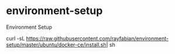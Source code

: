 # environment-setup
Environment Setup

curl -sL https://raw.githubusercontent.com/rayfabian/environment-setup/master/ubuntu/docker-ce/install.sh| sh
